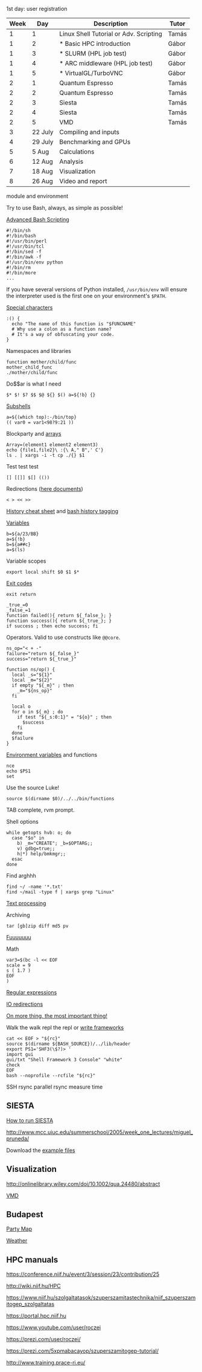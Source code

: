 1st day: user registration

Week | Day | Description | Tutor
--- | --- | --- | ---
1 | 1 | Linux Shell Tutorial or Adv. Scripting | Tamás
1 | 2 | * Basic HPC introduction                 | Gábor
1 | 3 | * SLURM (HPL job test)                   | Gábor
1 | 4 | * ARC middleware (HPL job test)          | Gábor
1 | 5 | * VirtualGL/TurboVNC                     | Gábor
2 | 1 | Quantum Espresso                       | Tamás
2 | 2 | Quantum Espresso                       | Tamás
2 | 3 | Siesta                                 | Tamás
2 | 4 | Siesta                                 | Tamás
2 | 5 | VMD                                    | Tamás
3 | 22 July | Compiling and inputs                   |
4 | 29 July | Benchmarking and GPUs                  | 
5 | 5 Aug | Calculations                           |
6 | 12 Aug | Analysis                               |
7 | 18 Aug | Visualization                          |
8 | 26 Aug | Video and report                       |

<!--
########     ###     ######  ##     ## 
##     ##   ## ##   ##    ## ##     ## 
##     ##  ##   ##  ##       ##     ## 
########  ##     ##  ######  ######### 
##     ## #########       ## ##     ## 
##     ## ##     ## ##    ## ##     ## 
########  ##     ##  ######  ##     ## 
-->

module and environment

Try to use Bash, always, as simple as possible!

[Advanced Bash Scripting](http://www.tldp.org/LDP/abs/html)

    #!/bin/sh
    #!/bin/bash
    #!/usr/bin/perl
    #!/usr/bin/tcl
    #!/bin/sed -f
    #!/bin/awk -f
    #!/usr/bin/env python
    #!/bin/rm
    #!/bin/more
    ...

If you have several versions of Python installed, `/usr/bin/env` will ensure the interpreter used is the first one on your environment's `$PATH`.

[Special characters](http://www.tldp.org/LDP/abs/html/special-chars.html)

    :() {
      echo "The name of this function is "$FUNCNAME"
      # Why use a colon as a function name?
      # It's a way of obfuscating your code.
    }

Namespaces and libraries

    function mother/child/func
    mother_child_func
    ./mother/child/func

Do$$ar is what I need

    $* $! $? $$ $@ ${} $() a=${!b} {}

[Subshells](http://www.tldp.org/LDP/abs/html/subshells.html)

    a=${(which top):-/bin/top}
    (( var0 = var1<98?9:21 ))

Blockparty and [arrays](http://www.tldp.org/LDP/abs/html/arrays.html)

    Array=(element1 element2 element3)
    echo {file1,file2}\ :{\ A," B",' C'}
    ls . | xargs -i -t cp ./{} $1

Test test test

    [] [[]] $[] (())

Redirections ([here documents](http://www.tldp.org/LDP/abs/html/redircb.html))

    < > << >>

[History cheat sheet](http://www.catonmat.net/download/bash-history-cheat-sheet.pdf) and [bash history tagging](http://vignesh.foamsnet.com/2013/06/using-hash-tags-to-organize-bash-history.html)

[Variables](http://www.tldp.org/LDP/abs/html/parameter-substitution.html)

    b=${a/23/BB}
    a=${!b}
    b=${a##c}
    a=$(ls)

Variable scopes

    export local shift $0 $1 $*

[Exit codes](http://www.tldp.org/LDP/abs/html/exitcodes.html#EXITCODESREF)

    exit return
    
    _true_=0
    _false_=1
    function failed(){ return ${_false_}; }
    function success(){ return ${_true_}; }
    if success ; then echo success; fi

Operators. Valid to use constructs like `@@core`.

    ns_op="< + -"
    failure="return ${_false_}"
    success="return ${_true_}"

    function ns/op() {
      local _s="${1}"
      local _m="${2}"
      if empty "${_m}" ; then
        _m="${ns_op}"
      fi

      local o
      for o in ${_m} ; do
        if test "${_s:0:1}" = "${o}" ; then
          $success
        fi
      done
      $failure
    }

[Environment variables](http://www.tldp.org/LDP/abs/html/internalvariables.html) and functions

    nce
    echo $PS1
    set

Use the source Luke!

    source $(dirname $0)/../../bin/functions

TAB complete, rvm prompt.

Shell options

    while getopts hvb: o; do
      case "$o" in
        b) _m="CREATE"; _b=$OPTARG;;
        v) gdbg=true;;
        h|*) help/bmkmgr;;
      esac
    done

Find arghhh

    find ~/ -name '*.txt'
    find ~/mail -type f | xargs grep "Linux"

[Text processing](http://www.tldp.org/LDP/abs/html/textproc.html)

Archiving

    tar [gb]zip diff md5 pv

[Fuuuuuuu](http://www.commandlinefu.com/commands/browse)

Math

    var3=$(bc -l << EOF
    scale = 9
    s ( 1.7 )
    EOF
    )

[Regular expressions](http://www.tldp.org/LDP/abs/html/x17046.html)

[IO redirections](http://www.tldp.org/LDP/abs/html/io-redirection.html)

[On more thing, the most important thing!](http://www.tldp.org/LDP/abs/html/unofficialst.html)

Walk the walk repl the repl or [write frameworks](https://github.com/hornos/shf3)

    cat << EOF > "${rc}"
    source $(dirname ${BASH_SOURCE})/../lib/header
    export PS1='SHF3(\$?)> '
    import gui
    gui/txt "Shell Framework 3 Console" "white"
    check
    EOF
    bash --noprofile --rcfile "${rc}"

SSH rsync parallel rsync measure time

<!--
 ######  #### ########  ######  ########    ###    
##    ##  ##  ##       ##    ##    ##      ## ##   
##        ##  ##       ##          ##     ##   ##  
 ######   ##  ######    ######     ##    ##     ## 
      ##  ##  ##             ##    ##    ######### 
##    ##  ##  ##       ##    ##    ##    ##     ## 
 ######  #### ########  ######     ##    ##     ##
-->

## SIESTA

[How to run SIESTA](http://www.mcc.uiuc.edu/summerschool/2005/week_one_lectures/miguel_pruneda/How_to_run_SIESTA.pdf)

http://www.mcc.uiuc.edu/summerschool/2005/week_one_lectures/miguel_pruneda/

Download the [example files](http://www.mcc.uiuc.edu/summerschool/2005/tutorial/SIESTA/AllSiestaExamples.tar.gz)


## Visualization

http://onlinelibrary.wiley.com/doi/10.1002/qua.24480/abstract

[VMD](https://www-s.ks.uiuc.edu/Training/Tutorials/vmd/tutorial-html)

## Budapest

[Party Map](http://444.hu/2013/05/24/bulinegyed-budapest/)

[Weather](http://www.idokep.hu/elorejelzes)

## HPC manuals

https://conference.niif.hu/event/3/session/23/contribution/25

http://wiki.niif.hu/HPC

https://www.niif.hu/szolgaltatasok/szuperszamitastechnika/niif_szuperszamitogep_szolgaltatas

https://portal.hpc.niif.hu

https://www.youtube.com/user/roczei

https://prezi.com/user/roczei/

https://prezi.com/5xpmabacayop/szuperszamitogep-tutorial/

http://www.training.prace-ri.eu/

